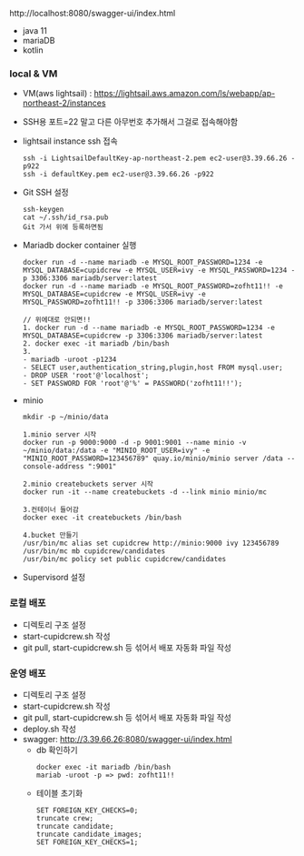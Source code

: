 http://localhost:8080/swagger-ui/index.html

- java 11
- mariaDB
- kotlin

### local & VM 
- VM(aws lightsail) : https://lightsail.aws.amazon.com/ls/webapp/ap-northeast-2/instances
- SSH용 포트=22 말고 다른 아무번호 추가해서 그걸로 접속해야함 
- lightsail instance ssh 접속
  ````
  ssh -i LightsailDefaultKey-ap-northeast-2.pem ec2-user@3.39.66.26 -p922
  ssh -i defaultKey.pem ec2-user@3.39.66.26 -p922
  ````
- Git SSH 설정
    ````
    ssh-keygen
    cat ~/.ssh/id_rsa.pub
    Git 가서 위에 등록하면됨
    ````
- Mariadb docker container 실행  
    ````
    docker run -d --name mariadb -e MYSQL_ROOT_PASSWORD=1234 -e MYSQL_DATABASE=cupidcrew -e MYSQL_USER=ivy -e MYSQL_PASSWORD=1234 -p 3306:3306 mariadb/server:latest
    docker run -d --name mariadb -e MYSQL_ROOT_PASSWORD=zofht11!! -e MYSQL_DATABASE=cupidcrew -e MYSQL_USER=ivy -e MYSQL_PASSWORD=zofht11!! -p 3306:3306 mariadb/server:latest
    ````
    ````
    // 위에대로 안되면!!
    1. docker run -d --name mariadb -e MYSQL_ROOT_PASSWORD=1234 -e MYSQL_DATABASE=cupidcrew -p 3306:3306 mariadb/server:latest
    2. docker exec -it mariadb /bin/bash
    3. 
    - mariadb -uroot -p1234
    - SELECT user,authentication_string,plugin,host FROM mysql.user;
    - DROP USER 'root'@'localhost';
    - SET PASSWORD FOR 'root'@'%' = PASSWORD('zofht11!!');
    ````

- minio
  ````
  mkdir -p ~/minio/data
  ````
  ````
  1.minio server 시작
  docker run -p 9000:9000 -d -p 9001:9001 --name minio -v ~/minio/data:/data -e "MINIO_ROOT_USER=ivy" -e "MINIO_ROOT_PASSWORD=123456789" quay.io/minio/minio server /data --console-address ":9001"
  
  2.minio createbuckets server 시작
  docker run -it --name createbuckets -d --link minio minio/mc 
  
  3.컨테이너 들어감
  docker exec -it createbuckets /bin/bash
  
  4.bucket 만들기  
  /usr/bin/mc alias set cupidcrew http://minio:9000 ivy 123456789
  /usr/bin/mc mb cupidcrew/candidates
  /usr/bin/mc policy set public cupidcrew/candidates
  ````

- Supervisord 설정


### 로컬 배포
- 디렉토리 구조 설정
- start-cupidcrew.sh 작성
- git pull, start-cupidcrew.sh 등 섞어서 배포 자동화 파일 작성

### 운영 배포
- 디렉토리 구조 설정
- start-cupidcrew.sh 작성
- git pull, start-cupidcrew.sh 등 섞어서 배포 자동화 파일 작성
- deploy.sh 작성
- swagger: http://3.39.66.26:8080/swagger-ui/index.html
  - db 확인하기
    ````
    docker exec -it mariadb /bin/bash
    mariab -uroot -p => pwd: zofht11!!
    ````
  - 테이블 초기화
    ````
    SET FOREIGN_KEY_CHECKS=0;
    truncate crew;
    truncate candidate;
    truncate candidate_images; 
    SET FOREIGN_KEY_CHECKS=1;
    ````